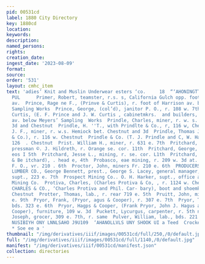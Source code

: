 ```yaml
---
pid: 00531cd
label: 1880 City Directory
key: 1880cd
location: 
keywords: 
description: 
named_persons: 
rights: 
creation_date: 
ingest_date: '2023-08-09'
format: 
source: 
order: '531'
layout: cmhc_item
text: 'adies’ Knit and Muslin Underwear esters ‘co.     18  “‘AHONINGTT NOC  PRI 299
  PUL      Primer, Robert, teamster, r.s. s, California Gulch opp. foot of Leiter
  av.  Prince, Rage ne F., (Prinve & Curtis), r. foot of Harrison av. below Meyers’
  Sampling Works  Prince, George, (col’d), janitor P. O., r. 108 w. 7th  Prince &
  Curtis, (E. F. Prince and J. W. Curtis , cabinetmkrs.  and builders, foot of Harrison
  av. below Meyers’ Sampling  Works  Prindle, Charles, miner, r. w. s. Hemlock bet.
  3d and Chestnut  Prindle, H. ''T., with Prindlte & Co., r, 116 w, Chestnut  Prindle,
  J. F., miner, r. w.s. Hemiock bet. Chestnut and 3d  Prindle, Thomas J., (Prindle
  & Co.), r. 116 w. Chestnut  Prindle & Co. (T. J. Prindle and C, W. Harper), saloon,
  126  . Chestnut  Prist. William H., miner, r. 631 e. 7th  Pritchard, Albert B.,
  pressman ©. J. Hildreth, r. Orange se. cor. 11th  Pritchard, George, engineer, a
  eos I 5th  Pritchard, Jesse L., mining, r. se. cor. L1th  Pritchard, John E., (Evans
  & Be itchard), . head e, 4th  Probasco, eae mining, r. 209 w. 3d at. south  Proctor,
  F. O., vr. 210 . 6th  Proctor, John, miners Fr. 210 e. 6th  PRODUCERS CONSOLIDATED
  LUMBER CO., George Bennett, prest., George S. Lacey, general manager, W. H. Waugh,
  supt., 223 e. 7th  Prospect Mining Co.. O. H. Harker, supt., office at Leadville
  Mining Co.  Protiva, Charles, (Charles Protiva & Co, , r. 1124 w. Chestnut  PROTIVA,
  CHARLES & CO., ‘Charles Protiva and Phil. Car- bary), boot and shoemkrs., 1124 w.
  Chestnut  Protter, Thomas, lab., r. rear 719 e. 5th  Pruitt, John, miner, r. 627
  e. 9th  Pryor, Frank, (Pryor, agus & Cooper), r. 307 e. 7th  Pryor, Thomas, miner,
  bds. 323 e. 6th  Pryor, Hagps & Cooper, (Frank Pryor, John J. Hagus and W. A. L.
  Cooper), furniture, 109 w. 3d  Puckett, Lycurgus, carpenter, r. 5th nw. cor. Maple  Pulis,
  Joseph, grocer, 309 e. 7th, r. same  Pulver, William, lab., bds. 221 w. 2d st. sonth          "BAY
  NUSIBIYH ONY LNNLSAHO J9U109  ‘AHANOLLVLS UNY SHOOK UI a Teed  Crockery and Glassware,
  * Soe ee a '
thumbnail: "/img/derivatives/iiif/images/00531cd/full/250,/0/default.jpg"
full: "/img/derivatives/iiif/images/00531cd/full/1140,/0/default.jpg"
manifest: "/img/derivatives/iiif/00531cd/manifest.json"
collection: directories
---
```

